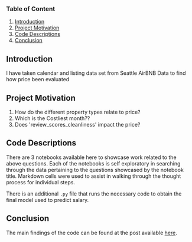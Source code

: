 
### Table of Content

1. [Introduction](#introduction)
2. [Project Motivation](#motivation)
3. [Code Descriptions](#files)
4. [Conclusion](#results)

## Introduction <a name="introduction"></a>

I have taken calendar and listing data set from Seattle AirBNB Data to find how price been evaluated 

## Project Motivation<a name="motivation"></a>


1. How do the different property types relate to price?
2. Which is the Costliest month??
3. Does 'review_scores_cleanliness' impact the price?



## Code Descriptions <a name="files"></a>

There are 3 notebooks available here to showcase work related to the above questions.  Each of the notebooks is self exploratory in searching through the data pertaining to the questions showcased by the notebook title.  Markdown cells were used to assist in walking through the thought process for individual steps.  

There is an additional `.py` file that runs the necessary code to obtain the final model used to predict salary.

## Conclusion<a name="results"></a>

The main findings of the code can be found at the post available [here](https://medium.com/@prabhagtec/what-determines-the-price-of-airbnb-accommodation-in-seattle-f5738305e591).



